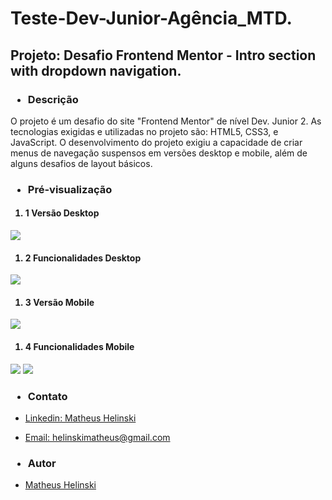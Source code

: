 # Teste-Dev-Junior-Agência_MTD.

<h2>Projeto: Desafio Frontend Mentor - Intro section with dropdown navigation.</h2>

<h3><ul><li>Descrição</li></ul></h3>
<p>
  O projeto é um desafio do site "Frontend Mentor" de nível Dev. Junior 2.
  As tecnologias exigidas e utilizadas no projeto são: HTML5, CSS3, e JavaScript.
  O desenvolvimento do projeto exigiu a capacidade de criar menus de navegação suspensos em versões desktop e mobile, além de alguns desafios de layout básicos. 
</p>

<h3><ul><li>Pré-visualização</li></ul></h3>
<h4><ol><li>1 Versão Desktop</li></ol></h4>
<p>
  <img src="https://user-images.githubusercontent.com/100943965/165314133-79881361-bc06-4a3e-be60-17fe67c96dae.png">
</p>
<h4><ol><li>2 Funcionalidades Desktop</li></ol></h4>
<p>
  <img src="https://user-images.githubusercontent.com/100943965/165318320-eddaaa44-42ad-40f3-9ddf-6044e1f9a2e8.png">
</p>
<h4><ol><li>3 Versão Mobile</li></ol></h4>
<p>
  <img src="https://user-images.githubusercontent.com/100943965/165314186-8dce4c40-3c9b-4325-b16e-852f17687b91.png">
</p>
<h4><ol><li>4 Funcionalidades Mobile</li></ol></h4>
<p>
  <img src="https://user-images.githubusercontent.com/100943965/165315872-ca1f65c5-b596-4072-a66d-3bd872f4debc.png">
  <img src="https://user-images.githubusercontent.com/100943965/165314210-cae054d1-7d35-47e6-8924-8b22c782be08.png">
</p>

<h3><ul><li>Contato</li></ul></h3>
<p><ul><li><a target="_blank" href="https://www.linkedin.com/in/matheus-helinski-109047218/">Linkedin: Matheus Helinski</a></li></ul> <ul><li><a target="_blank" href="https://mail.google.com">Email: helinskimatheus@gmail.com</a></li></ul></p>

<h3><ul><li>Autor</li></ul></h3>
<p><ul><li><a target="_blank" href="https://github.com/helinskimatheus">Matheus Helinski</a></li></ul></p>
